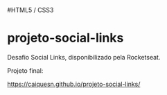 #HTML5 / CSS3

# projeto-social-links

Desafio Social Links, disponibilizado pela Rocketseat.

Projeto final:

https://caiquesn.github.io/projeto-social-links/
